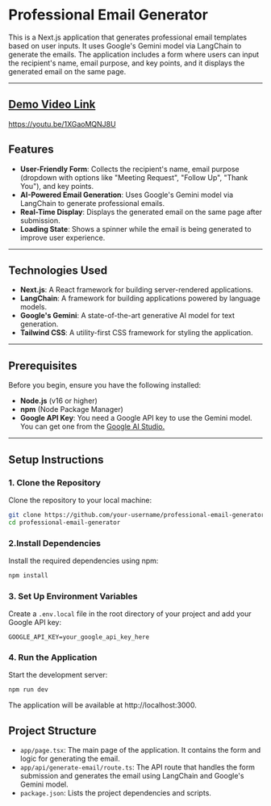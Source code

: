 # Professional Email Generator

This is a Next.js application that generates professional email templates based on user inputs. It uses Google's Gemini model via LangChain to generate the emails. The application includes a form where users can input the recipient's name, email purpose, and key points, and it displays the generated email on the same page.

---

## [Demo Video Link](https://youtu.be/1XGaoMQNJ8U)

https://youtu.be/1XGaoMQNJ8U

## Features
- **User-Friendly Form**: Collects the recipient's name, email purpose (dropdown with options like "Meeting Request", "Follow Up", "Thank You"), and key points.
- **AI-Powered Email Generation**: Uses Google's Gemini model via LangChain to generate professional emails.
- **Real-Time Display**: Displays the generated email on the same page after submission.
- **Loading State**: Shows a spinner while the email is being generated to improve user experience.

---

## Technologies Used
- **Next.js**: A React framework for building server-rendered applications.
- **LangChain**: A framework for building applications powered by language models.
- **Google's Gemini**: A state-of-the-art generative AI model for text generation.
- **Tailwind CSS**: A utility-first CSS framework for styling the application.

---

## Prerequisites
Before you begin, ensure you have the following installed:
- **Node.js** (v16 or higher)
- **npm** (Node Package Manager)
- **Google API Key**: You need a Google API key to use the Gemini model. You can get one from the [Google AI Studio.](https://aistudio.google.com/app/apikey)

---

## Setup Instructions

### 1. Clone the Repository
Clone the repository to your local machine:
```bash
git clone https://github.com/your-username/professional-email-generator.git
cd professional-email-generator
```

### 2.Install Dependencies
Install the required dependencies using npm:
```bash
npm install
```

### 3. Set Up Environment Variables
Create a `.env.local` file in the root directory of your project and add your Google API key:
```
GOOGLE_API_KEY=your_google_api_key_here
```

### 4. Run the Application
Start the development server:
```bash
npm run dev
```

The application will be available at http://localhost:3000.

## Project Structure
- `app/page.tsx`: The main page of the application. It contains the form and logic for generating the email.
- `app/api/generate-email/route.ts`: The API route that handles the form submission and generates the email using LangChain and Google's Gemini model.
- `package.json`: Lists the project dependencies and scripts.